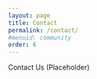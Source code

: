 ```yaml
---
layout: page
title: Contact
permalink: /contact/
#menuid: community
order: 6
---
```


Contact Us (Placeholder)
